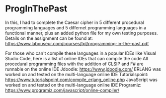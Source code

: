 # ProgInThePast
In this, I had to complete the Caesar cipher in 5 different procedural programming languages and 5 differnet programming languages in a functional manner, plus an added python file for my own testing purposes.
Details on the assignment can be found at: https://www.labouseur.com/courses/tpl/programming-in-the-past.pdf 


For those who can't compile these languages in a popular IDEs like Visual Studio Code, here is a list of online IDEs that can compile the code
All procedural programming files with the addition of CLSIP and F# are runnable on the online IDE Jdoodle: https://www.jdoodle.com/
ERLANG was worked on and tested on the multi-language online IDE Tutorialspoint: https://www.tutorialspoint.com/compile_erlang_online.php
JavaScript was worked on and tested on the multi-language online IDE Programiz: https://www.programiz.com/javascript/online-compiler/ 


